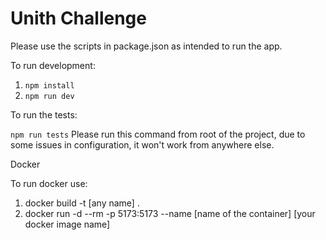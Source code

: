 # Unith Challenge
Please use the scripts in package.json as intended to run the app.

To run development:

1. `npm install`
2. `npm run dev`

To run the tests:

   `npm run tests` 
   Please run this command from root of the project, due to some issues in configuration, it won't work from anywhere else.

Docker

To run docker use:

1. docker build -t [any name] .
2. docker run -d --rm -p 5173:5173 --name [name of the container] [your docker image name]